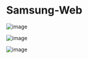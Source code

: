 # Samsung-Web

![image](https://user-images.githubusercontent.com/50361898/221426887-43c894c8-22ac-490e-9229-79d696628ec8.png)

![image](https://user-images.githubusercontent.com/50361898/221426895-2bd72586-da0c-4e87-885a-638faece9c54.png)

![image](https://user-images.githubusercontent.com/50361898/221426903-c65580d4-00ae-4ff7-a7f3-6256936358a1.png)
